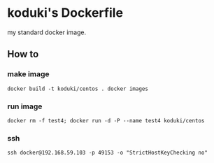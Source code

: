 koduki's Dockerfile
=======================

my standard docker image.

How to
-----------------------

### make image

``
docker build -t koduki/centos .
docker images
``

### run image

``
docker rm -f test4; docker run -d -P --name test4 koduki/centos
``

### ssh

``
ssh docker@192.168.59.103 -p 49153 -o "StrictHostKeyChecking no"
``
